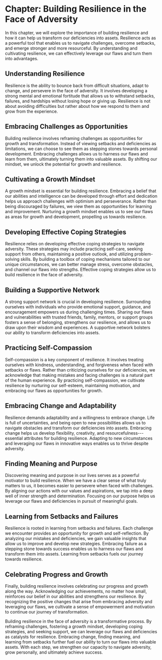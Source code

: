 Chapter: Building Resilience in the Face of Adversity
=====================================================

In this chapter, we will explore the importance of building resilience and how it can help us transform our deficiencies into assets. Resilience acts as a powerful tool that enables us to navigate challenges, overcome setbacks, and emerge stronger and more resourceful. By understanding and cultivating resilience, we can effectively leverage our flaws and turn them into advantages.

Understanding Resilience
------------------------

Resilience is the ability to bounce back from difficult situations, adapt to change, and persevere in the face of adversity. It involves developing a strong mental and emotional fortitude that allows us to withstand setbacks, failures, and hardships without losing hope or giving up. Resilience is not about avoiding difficulties but rather about how we respond to them and grow from the experience.

Embracing Challenges as Opportunities
-------------------------------------

Building resilience involves reframing challenges as opportunities for growth and transformation. Instead of viewing setbacks and deficiencies as limitations, we can choose to see them as stepping stones towards personal development. Embracing challenges allows us to harness our flaws and learn from them, ultimately turning them into valuable assets. By shifting our mindset, we unlock the potential for growth and resilience.

Cultivating a Growth Mindset
----------------------------

A growth mindset is essential for building resilience. Embracing a belief that our abilities and intelligence can be developed through effort and dedication helps us approach challenges with optimism and perseverance. Rather than being discouraged by failures, we view them as opportunities for learning and improvement. Nurturing a growth mindset enables us to see our flaws as areas for growth and development, propelling us towards resilience.

Developing Effective Coping Strategies
--------------------------------------

Resilience relies on developing effective coping strategies to navigate adversity. These strategies may include practicing self-care, seeking support from others, maintaining a positive outlook, and utilizing problem-solving skills. By building a toolbox of coping mechanisms tailored to our unique circumstances, we can better manage stress, overcome obstacles, and channel our flaws into strengths. Effective coping strategies allow us to build resilience in the face of adversity.

Building a Supportive Network
-----------------------------

A strong support network is crucial in developing resilience. Surrounding ourselves with individuals who provide emotional support, guidance, and encouragement empowers us during challenging times. Sharing our flaws and vulnerabilities with trusted friends, family, mentors, or support groups fosters a sense of belonging, strengthens our resilience, and allows us to draw upon their wisdom and experiences. A supportive network bolsters our ability to transform deficiencies into assets.

Practicing Self-Compassion
--------------------------

Self-compassion is a key component of resilience. It involves treating ourselves with kindness, understanding, and forgiveness when faced with setbacks or flaws. Rather than criticizing ourselves for our deficiencies, we acknowledge that making mistakes and facing challenges is a natural part of the human experience. By practicing self-compassion, we cultivate resilience by nurturing our self-esteem, maintaining motivation, and embracing our flaws as opportunities for growth.

Embracing Change and Adaptability
---------------------------------

Resilience demands adaptability and a willingness to embrace change. Life is full of uncertainties, and being open to new possibilities allows us to navigate obstacles and transform our deficiencies into assets. Embracing change helps us develop flexibility, creativity, and resourcefulness---essential attributes for building resilience. Adapting to new circumstances and leveraging our flaws in innovative ways enables us to thrive despite adversity.

Finding Meaning and Purpose
---------------------------

Discovering meaning and purpose in our lives serves as a powerful motivator to build resilience. When we have a clear sense of what truly matters to us, it becomes easier to persevere when faced with challenges. By aligning our actions with our values and aspirations, we tap into a deep well of inner strength and determination. Focusing on our purpose helps us leverage our flaws and deficiencies in pursuit of meaningful goals.

Learning from Setbacks and Failures
-----------------------------------

Resilience is rooted in learning from setbacks and failures. Each challenge we encounter provides an opportunity for growth and self-reflection. By analyzing our mistakes and deficiencies, we gain valuable insights that allow us to improve and develop new strategies. Embracing failure as a stepping stone towards success enables us to harness our flaws and transform them into assets. Learning from setbacks fuels our journey towards resilience.

Celebrating Progress and Growth
-------------------------------

Finally, building resilience involves celebrating our progress and growth along the way. Acknowledging our achievements, no matter how small, reinforces our belief in our abilities and strengthens our resilience. By recognizing the positive changes that arise from embracing adversity and leveraging our flaws, we cultivate a sense of empowerment and motivation to continue our journey of transformation.

Building resilience in the face of adversity is a transformative process. By reframing challenges, fostering a growth mindset, developing coping strategies, and seeking support, we can leverage our flaws and deficiencies as catalysts for resilience. Embracing change, finding meaning, and learning from setbacks further fuel our ability to turn our flaws into valuable assets. With each step, we strengthen our capacity to navigate adversity, grow personally, and ultimately achieve success.
